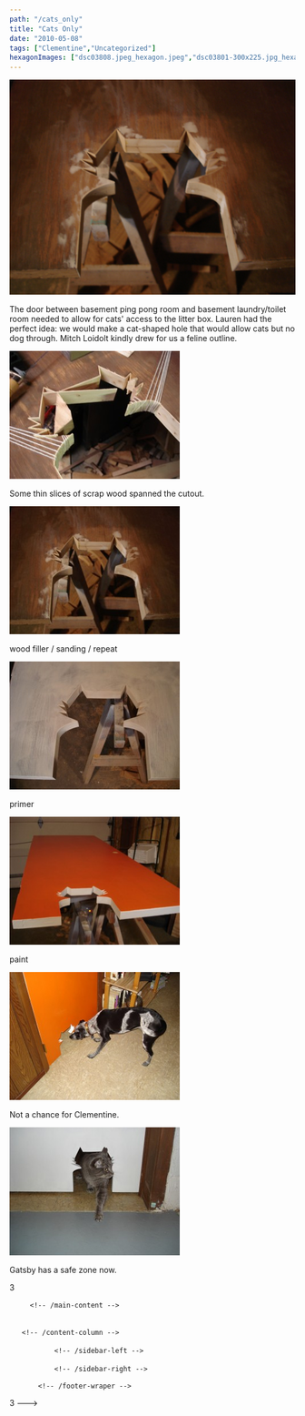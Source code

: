 ```yaml
---
path: "/cats_only"
title: "Cats Only"
date: "2010-05-08"
tags: ["Clementine","Uncategorized"]
hexagonImages: ["dsc03808.jpeg_hexagon.jpeg","dsc03801-300x225.jpg_hexagon.jpeg","dsc03808-300x225.jpg_hexagon.jpeg","dsc03811-300x225.jpg_hexagon.jpeg","dsc03812-300x225.jpg_hexagon.jpeg","dsc03815-300x225.jpg_hexagon.jpeg","dsc03817-300x225.jpg_hexagon.jpeg","dsc03801.jpg_hexagon.jpeg","dsc03808.jpg_hexagon.jpeg","dsc03811.jpg_hexagon.jpeg","dsc03812.jpg_hexagon.jpeg","dsc03815.jpg_hexagon.jpeg","dsc03817.jpg_hexagon.jpeg"]
---
```


 [![](dsc03808.jpeg)](dsc03808.jpeg)

The door between basement ping pong room and basement laundry/toilet room needed to allow for cats' access to the litter box. Lauren had the perfect idea: we would make a cat-shaped hole that would allow cats but no dog through. Mitch Loidolt kindly drew for us a feline outline.

[![dsc03801](dsc03801-300x225.jpg "dsc03801")](dsc03801.jpg)

Some thin slices of scrap wood spanned the cutout.

[![dsc03808](dsc03808-300x225.jpg "dsc03808")](dsc03808.jpg)

wood filler / sanding / repeat

[![dsc03811](dsc03811-300x225.jpg "dsc03811")](dsc03811.jpg)

primer

[![dsc03812](dsc03812-300x225.jpg "dsc03812")](dsc03812.jpg)

paint

[![dsc03815](dsc03815-300x225.jpg "dsc03815")](dsc03815.jpg)

Not a chance for Clementine.

[![dsc03817](dsc03817-300x225.jpg "dsc03817")](dsc03817.jpg)

Gatsby has a safe zone now.

<!--//--><!\[CDATA\[//><!-- var \_gaq = \_gaq || \[\];\_gaq.push(\["\_setAccount", "UA-6502690-3"\]);\_gaq.push(\["\_trackPageview"\]);(function() {var ga = document.createElement("script");ga.type = "text/javascript";ga.async = true;ga.src = ("https:" == document.location.protocol ? "https://ssl" : "http://www") + ".google-analytics.com/ga.js";var s = document.getElementsByTagName("script")\[0\];s.parentNode.insertBefore(ga, s);})(); //--><!\]\]>

3 
  <!---
  <div class="field field-type-filefield field-field-images" xmlns="http://www.w3.org/1999/xhtml">
      
    <div class="field-items">
            <div class="field-item odd">
                    <a href="http://www.beigerecords.com/joe-old/sites/default/files/dsc03808.jpeg" class="imagecache imagecache-square_thumbnail imagecache-imagelink imagecache-square_thumbnail_imagelink"><img src="http://www.beigerecords.com/joe-old/sites/default/files/imagecache/square_thumbnail/dsc03808.jpeg" alt="" title="" width="300" height="300" class="imagecache imagecache-square_thumbnail"/></a>        </div>
        </div>
</div> 
 <p xmlns="http://www.w3.org/1999/xhtml">The door between basement ping pong room and basement laundry/toilet room needed to allow for cats' access to the litter box. Lauren had the perfect idea: we would make a cat-shaped hole that would allow cats but no dog through. Mitch Loidolt kindly drew for us a feline outline.<p>

<a href="http://www.beigerecords.com/joe/wp-content/uploads/2010/05/dsc03801.jpg"><img src="/joe/newdrupal/sites/default/files/images/dsc03801-300x225.jpg" alt="dsc03801" title="dsc03801" width="300" height="225" class="alignnone size-medium wp-image-440"/></a>

<p>Some thin slices of scrap wood spanned the cutout.</p>

<a href="http://www.beigerecords.com/joe/wp-content/uploads/2010/05/dsc03808.jpg"><img src="/joe/newdrupal/sites/default/files/images/dsc03808-300x225.jpg" alt="dsc03808" title="dsc03808" width="300" height="225" class="alignnone size-medium wp-image-441"/></a>

<p>wood filler / sanding / repeat</p>

<a href="http://www.beigerecords.com/joe/wp-content/uploads/2010/05/dsc03811.jpg"><img src="/joe/newdrupal/sites/default/files/images/dsc03811-300x225.jpg" alt="dsc03811" title="dsc03811" width="300" height="225" class="alignnone size-medium wp-image-442"/></a>

<p>primer</p>

<a href="http://www.beigerecords.com/joe/wp-content/uploads/2010/05/dsc03812.jpg"><img src="/joe/newdrupal/sites/default/files/images/dsc03812-300x225.jpg" alt="dsc03812" title="dsc03812" width="300" height="225" class="alignnone size-medium wp-image-443"/></a>

<p>paint</p>

<a href="http://www.beigerecords.com/joe/wp-content/uploads/2010/05/dsc03815.jpg"><img src="/joe/newdrupal/sites/default/files/images/dsc03815-300x225.jpg" alt="dsc03815" title="dsc03815" width="300" height="225" class="alignnone size-medium wp-image-444"/></a>

<p>Not a chance for Clementine.</p>

<a href="http://www.beigerecords.com/joe/wp-content/uploads/2010/05/dsc03817.jpg"><img src="/joe/newdrupal/sites/default/files/images/dsc03817-300x225.jpg" alt="dsc03817" title="dsc03817" width="300" height="225" class="alignnone size-medium wp-image-446"/></a>

<p>Gatsby has a safe zone now.</p>


          
    
          
    
  
 <!-- /node -->          								
         <!-- /main-content -->

        
       <!-- /content-column -->

               <!-- /sidebar-left -->
      
               <!-- /sidebar-right -->
          
   <!-- /columns -->

    
           <!-- /footer-wraper -->
    
   <!-- /container -->

  <script type="text/javascript" src="/joe-old/sites/default/files/js/js_31b13ff6f9c0876c48173c60d425fc8f.js"></script>
<script type="text/javascript">
<!--//--><![CDATA[//><!--
var _gaq = _gaq || [];_gaq.push(["_setAccount", "UA-6502690-3"]);_gaq.push(["_trackPageview"]);(function() {var ga = document.createElement("script");ga.type = "text/javascript";ga.async = true;ga.src = ("https:" == document.location.protocol ? "https://ssl" : "http://www") + ".google-analytics.com/ga.js";var s = document.getElementsByTagName("script")[0];s.parentNode.insertBefore(ga, s);})();
//--><!]]>
</script>


</p></p> 3
  --->